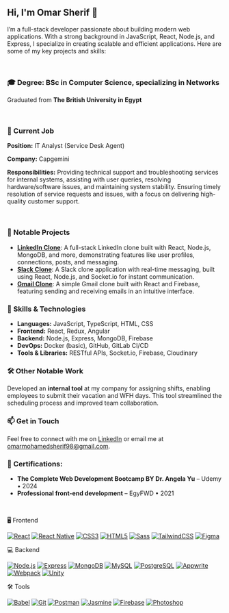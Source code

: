 <h2>Hi, I'm Omar Sherif 👋</h2>
<p>I’m a full-stack developer passionate about building modern web applications. With a strong background in JavaScript, React, Node.js, and Express, I specialize in creating scalable and efficient applications. Here are some of my key projects and skills:</p>
<br>
<h3>🎓 Degree: BSc in Computer Science, specializing in Networks</h3>
<p>Graduated from <strong>The British University in Egypt</strong></p>
<br>
<h3>💼 Current Job</h3>
<p><strong>Position:</strong> IT Analyst (Service Desk Agent)</p>
<p><strong>Company:</strong> Capgemini</p>
<p><strong>Responsibilities:</strong> Providing technical support and troubleshooting services for internal systems, assisting with user queries, resolving hardware/software issues, and maintaining system stability. Ensuring timely resolution of service requests and issues, with a focus on delivering high-quality customer support.</p>
<br>
<h3>🚀 Notable Projects</h3>
<ul>
  <li><strong><a href="https://github.com/OmarSherif1998/Linkedin-V.2" target="_blank">LinkedIn Clone</a></strong>: A full-stack LinkedIn clone built with React, Node.js, MongoDB, and more, demonstrating features like user profiles, connections, posts, and messaging.</li>
  <li><strong><a href="https://github.com/OmarSherif1998/slack-clone" target="_blank">Slack Clone</a></strong>: A Slack clone application with real-time messaging, built using React, Node.js, and Socket.io for instant communication.</li>
  <li><strong><a href="https://github.com/OmarSherif1998/gmail-clone" target="_blank">Gmail Clone</a></strong>: A simple Gmail clone built with React and Firebase, featuring sending and receiving emails in an intuitive interface.</li>
</ul>

<h3>🔧 Skills & Technologies</h3>
<ul>
  <li><strong>Languages:</strong> JavaScript, TypeScript, HTML, CSS</li>
  <li><strong>Frontend:</strong> React, Redux, Angular</li>
  <li><strong>Backend:</strong> Node.js, Express, MongoDB, Firebase</li>
  <li><strong>DevOps:</strong> Docker (basic), GitHub, GitLab CI/CD</li>
  <li><strong>Tools & Libraries:</strong> RESTful APIs, Socket.io, Firebase, Cloudinary</li>
</ul>

<h3>🛠️ Other Notable Work</h3>
<p>Developed an <strong>internal tool</strong> at my company for assigning shifts, enabling employees to submit their vacation and WFH days. This tool streamlined the scheduling process and improved team collaboration.</p>

<h3>📫 Get in Touch</h3>
<p>Feel free to connect with me on <a href="https://www.linkedin.com/in/omar-sherif-302225202" target="_blank">LinkedIn</a> or email me at <a href="mailto:your-omarmohamedsherif98@gmail.com">omarmohamedsherif98@gmail.com</a>.</p>

<h3>📜 Certifications:</h3>
<ul>
  <li><strong>The Complete Web Development Bootcamp BY Dr. Angela Yu</strong> – Udemy • 2024</li>
  <li><strong>Professional front-end development</strong> – EgyFWD • 2021</li>
</ul>

<br>


🖥️ Frontend
<p> <a href="https://reactjs.org/" target="_blank"><img src="https://img.shields.io/badge/React-61DAFB?style=flat&logo=react&logoColor=black" alt="React" /></a> <a href="https://reactnative.dev/" target="_blank"><img src="https://img.shields.io/badge/React_Native-61DAFB?style=flat&logo=react&logoColor=black" alt="React Native" /></a> <a href="https://www.w3schools.com/css/" target="_blank"><img src="https://img.shields.io/badge/CSS-1572B6?style=flat&logo=css3&logoColor=white" alt="CSS3" /></a> <a href="https://www.w3.org/html/" target="_blank"><img src="https://img.shields.io/badge/HTML-E34F26?style=flat&logo=html5&logoColor=white" alt="HTML5" /></a> <a href="https://sass-lang.com" target="_blank"><img src="https://img.shields.io/badge/Sass-CC6699?style=flat&logo=sass&logoColor=white" alt="Sass" /></a> <a href="https://tailwindcss.com/" target="_blank"><img src="https://img.shields.io/badge/TailwindCSS-06B6D4?style=flat&logo=tailwindcss&logoColor=white" alt="TailwindCSS" /></a> <a href="https://www.figma.com/" target="_blank"><img src="https://img.shields.io/badge/Figma-F24E1E?style=flat&logo=figma&logoColor=white" alt="Figma" /></a> </p>
💻 Backend
<p> <a href="https://nodejs.org" target="_blank"><img src="https://img.shields.io/badge/Node.js-339933?style=flat&logo=node.js&logoColor=white" alt="Node.js" /></a> <a href="https://expressjs.com" target="_blank"><img src="https://img.shields.io/badge/Express-000000?style=flat&logo=express&logoColor=white" alt="Express" /></a> <a href="https://www.mongodb.com/" target="_blank"><img src="https://img.shields.io/badge/MongoDB-47A248?style=flat&logo=mongodb&logoColor=white" alt="MongoDB" /></a> <a href="https://www.mysql.com/" target="_blank"><img src="https://img.shields.io/badge/MySQL-4479A1?style=flat&logo=mysql&logoColor=white" alt="MySQL" /></a> <a href="https://www.postgresql.org" target="_blank"><img src="https://img.shields.io/badge/PostgreSQL-4169E1?style=flat&logo=postgresql&logoColor=white" alt="PostgreSQL" /></a> <a href="https://appwrite.io" target="_blank"><img src="https://img.shields.io/badge/Appwrite-0098A6?style=flat&logo=appwrite&logoColor=white" alt="Appwrite" /></a> <a href="https://webpack.js.org" target="_blank"><img src="https://img.shields.io/badge/Webpack-8DD6F9?style=flat&logo=webpack&logoColor=black" alt="Webpack" /></a> <a href="https://unity.com/" target="_blank"><img src="https://img.shields.io/badge/Unity-000000?style=flat&logo=unity&logoColor=white" alt="Unity" /></a> </p>
🛠️ Tools
<p> <a href="https://babeljs.io/" target="_blank"><img src="https://img.shields.io/badge/Babel-F9DC3E?style=flat&logo=babel&logoColor=black" alt="Babel" /></a> <a href="https://git-scm.com/" target="_blank"><img src="https://img.shields.io/badge/Git-F05032?style=flat&logo=git&logoColor=white" alt="Git" /></a> <a href="https://postman.com" target="_blank"><img src="https://img.shields.io/badge/Postman-FF6C37?style=flat&logo=postman&logoColor=white" alt="Postman" /></a> <a href="https://jasmine.github.io/" target="_blank"><img src="https://img.shields.io/badge/Jasmine-8A4181?style=flat&logo=jasmine&logoColor=white" alt="Jasmine" /></a> <a href="https://firebase.google.com/" target="_blank"><img src="https://img.shields.io/badge/Firebase-FFCA28?style=flat&logo=firebase&logoColor=black" alt="Firebase" /></a> <a href="https://photoshop.com/en" target="_blank"><img src="https://img.shields.io/badge/Photoshop-31A8FF?style=flat&logo=adobephotoshop&logoColor=white" alt="Photoshop" /></a> </p>
